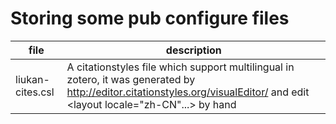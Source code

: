 # Storing some pub configure files

| file                |    description                                                    |
|---------------------|-------------------------------------------------------------------|
|  liukan-cites.csl    | A citationstyles file which support multilingual in zotero, it was generated by http://editor.citationstyles.org/visualEditor/ and edit <layout locale="zh-CN"...> by hand   |
 
